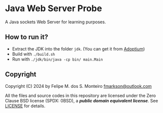 # Java Web Server Probe
A Java sockets Web Server for learning purposes.

## How to run it?

- Extract the JDK into the folder `jdk`. (You can get it
  from [Adoptium](https://adoptium.net/))
- Build with `./build.sh`
- Run with `./jdk/bin/java -cp bin/ main.Main`

## Copyright

Copyright (C) 2024 by Felipe M. dos S. Monteiro <fmarkson@outlook.com>

All the files and source codes in this repository are licensed under the Zero
Clause BSD license (SPDX: 0BSD), a **_public domain equivalent license_**. See
[LICENSE](LICENSE) for details.
